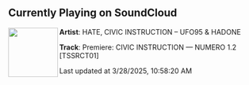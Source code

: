 ## Currently Playing on SoundCloud

[<img align="left" width="100" src="https://i1.sndcdn.com/artworks-E20t3QzpBfdLUevQ-NV4mpA-t500x500.jpg">](https://soundcloud.com/hate_music/premiere-civic-instruction-numero-12-tssrct01)

**Artist**: HATE, CIVIC INSTRUCTION – UFO95 & HADONE 

**Track**: Premiere: CIVIC INSTRUCTION — NUMERO 1.2 [TSSRCT01]

Last updated at 3/28/2025, 10:58:20 AM
